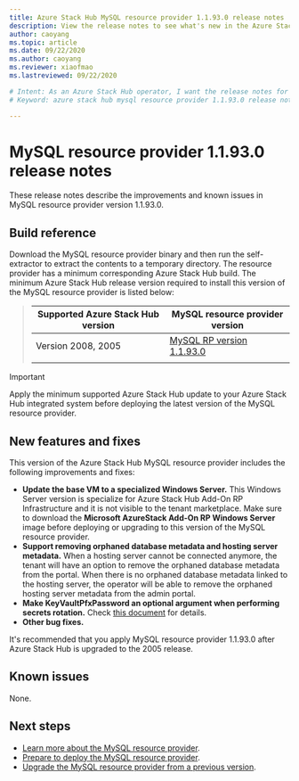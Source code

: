 ```yaml
---
title: Azure Stack Hub MySQL resource provider 1.1.93.0 release notes 
description: View the release notes to see what's new in the Azure Stack Hub MySQL resource provider 1.1.93.0 update.
author: caoyang
ms.topic: article
ms.date: 09/22/2020
ms.author: caoyang
ms.reviewer: xiaofmao
ms.lastreviewed: 09/22/2020

# Intent: As an Azure Stack Hub operator, I want the release notes for the MySQL resource provider 1.1.93.0 update.
# Keyword: azure stack hub mysql resource provider 1.1.93.0 release notes

---
```


# MySQL resource provider 1.1.93.0 release notes

These release notes describe the improvements and known issues in MySQL resource provider version 1.1.93.0.

## Build reference
Download the MySQL resource provider binary and then run the self-extractor to extract the contents to a temporary directory. The resource provider has a minimum corresponding Azure Stack Hub build. The minimum Azure Stack Hub release version required to install this version of the MySQL resource provider is listed below:

> |Supported Azure Stack Hub version|MySQL resource provider version|
> |-----|-----|
> |Version 2008, 2005|[MySQL RP version 1.1.93.0](https://aka.ms/azshmysqlrp11930)|  
> |     |     |

> [!IMPORTANT]
> Apply the minimum supported Azure Stack Hub update to your Azure Stack Hub integrated system before deploying the latest version of the MySQL resource provider.

## New features and fixes

This version of the Azure Stack Hub MySQL resource provider includes the following improvements and fixes:

- **Update the base VM to a specialized Windows Server.** This Windows Server version is specialize for Azure Stack Hub Add-On RP Infrastructure and it is not visible to the tenant marketplace. Make sure to download the **Microsoft AzureStack Add-On RP Windows Server** image before deploying or upgrading to this version of the MySQL resource provider.
- **Support removing orphaned database metadata and hosting server metadata.** When a hosting server cannot be connected anymore, the tenant will have an option to remove the orphaned database metadata from the portal. When there is no orphaned database metadata linked to the hosting server, the operator will be able to remove the orphaned hosting server metadata from the admin portal.
- **Make KeyVaultPfxPassword an optional argument when performing secrets rotation.** Check [this document](azure-stack-sql-resource-provider-maintain.md#secrets-rotation) for details.
- **Other bug fixes.**

It's recommended that you apply MySQL resource provider 1.1.93.0 after Azure Stack Hub is upgraded to the 2005 release.

## Known issues
None.

## Next steps

- [Learn more about the MySQL resource provider](azure-stack-mysql-resource-provider.md).
- [Prepare to deploy the MySQL resource provider](azure-stack-mysql-resource-provider-deploy.md#prerequisites).
- [Upgrade the MySQL resource provider from a previous version](azure-stack-mysql-resource-provider-update.md).
